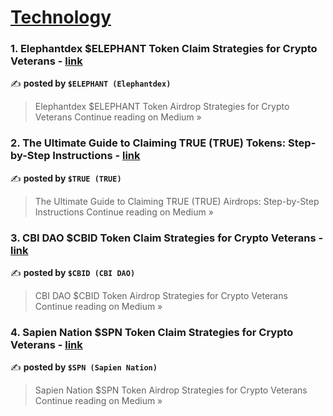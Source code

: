 
<h1><a href=https://medium.com/tag/technology/recommended target="_blank" rel="noopener noreferrer">Technology</a></h1>
<h3>1. Elephantdex $ELEPHANT Token Claim Strategies for Crypto Veterans - <a href="https://medium.com/@kaywo21/elephantdex-elephant-token-claim-strategies-for-crypto-veterans-e54adf9f9ced?source=rss------technology-5" target="_blank" rel="noopener noreferrer">link</a></h3>

✍️ **posted by `$ELEPHANT (Elephantdex)`**

<blockquote>Elephantdex $ELEPHANT Token Airdrop Strategies for Crypto Veterans
Continue reading on Medium »</blockquote>

<h3>2. The Ultimate Guide to Claiming TRUE (TRUE) Tokens: Step-by-Step Instructions - <a href="https://medium.com/@nordikka22/the-ultimate-guide-to-claiming-true-true-tokens-step-by-step-instructions-2d085a1b757f?source=rss------technology-5" target="_blank" rel="noopener noreferrer">link</a></h3>

✍️ **posted by `$TRUE (TRUE)`**

<blockquote>The Ultimate Guide to Claiming TRUE (TRUE) Airdrops: Step-by-Step Instructions
Continue reading on Medium »</blockquote>

<h3>3. CBI DAO $CBID Token Claim Strategies for Crypto Veterans - <a href="https://medium.com/@lagardj27/cbi-dao-cbid-token-claim-strategies-for-crypto-veterans-679a86b3e9a2?source=rss------technology-5" target="_blank" rel="noopener noreferrer">link</a></h3>

✍️ **posted by `$CBID (CBI DAO)`**

<blockquote>CBI DAO $CBID Token Airdrop Strategies for Crypto Veterans
Continue reading on Medium »</blockquote>

<h3>4. Sapien Nation $SPN Token Claim Strategies for Crypto Veterans - <a href="https://medium.com/@kristinasosenkova19/sapien-nation-spn-token-claim-strategies-for-crypto-veterans-96fcb4ea324f?source=rss------technology-5" target="_blank" rel="noopener noreferrer">link</a></h3>

✍️ **posted by `$SPN (Sapien Nation)`**

<blockquote>Sapien Nation $SPN Token Airdrop Strategies for Crypto Veterans
Continue reading on Medium »</blockquote>

